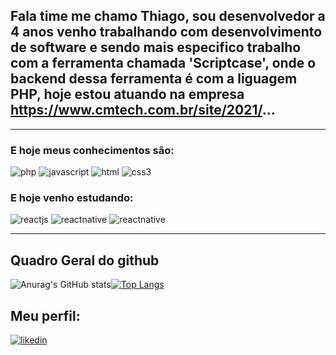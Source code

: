 ## Fala time me chamo Thiago, sou desenvolvedor a 4 anos venho trabalhando com desenvolvimento de software e sendo mais especifico trabalho com a ferramenta chamada 'Scriptcase', onde o backend dessa ferramenta é com a liguagem PHP, hoje estou atuando na empresa https://www.cmtech.com.br/site/2021/...

<hr>

### E hoje meus conhecimentos são:

![php](https://img.shields.io/badge/PHP-777BB4?style=for-the-badge&logo=php&logoColor=white)
![javascript](https://img.shields.io/badge/JavaScript-F7DF1E?style=for-the-badge&logo=javascript&logoColor=black)
![html](https://img.shields.io/badge/HTML5-E34F26?style=for-the-badge&logo=html5&logoColor=white)
![css3](https://img.shields.io/badge/CSS3-1572B6?style=for-the-badge&logo=css3&logoColor=white)

### E hoje venho <b>estudando</b>:

![reactjs](https://img.shields.io/badge/React-20232A?style=for-the-badge&logo=react&logoColor=61DAFB)
![reactnative](https://img.shields.io/badge/React_Native-20232A?style=for-the-badge&logo=react&logoColor=61DAFB)
![reactnative](https://img.shields.io/badge/Node.js-43853D?style=for-the-badge&logo=node.js&logoColor=white)


<hr>

## Quadro Geral do github

![Anurag's GitHub stats](https://github-readme-stats.vercel.app/api?username=thiagoadssilva&show_icons=true&theme=radical)[![Top Langs](https://github-readme-stats.vercel.app/api/top-langs/?username=thiagoadssilva&layout=compact)](https://github.com/anuraghazra/github-readme-stats)

## Meu perfil:

[![likedin](https://img.shields.io/badge/LinkedIn-0077B5?style=for-the-badge&logo=linkedin&logoColor=white)](<(https://www.linkedin.com/in/thiagojosedasilva/)>)
